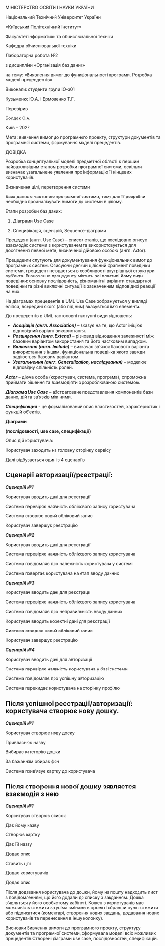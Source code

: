 МІНІСТЕРСТВО ОСВІТИ І НАУКИ УКРАЇНИ

Національний Технічний Університет України

«Київський Політехнічний Інститут»

Факультет інформатики та обчислювальної техніки

Кафедра обчислювальної техніки

Лабораторна робота №2

з дисципліни «Організація баз даних»

на тему: «Виявлення вимог до функціональності програми. Розробка моделі прецендентів»

Виконали: студенти групи ІО-з01

Кузьменко Ю.А. і Ермоленко Т.Г.

Перевірив:

Болдак О.А.

Київ – 2022

Мета: вивчення вимог до програмного проекту, структури документів та програмної системи, формування моделі прецедентів.

ДОВІДКА

Розробка концептуальної моделі предметної області є першим найважливішим етапом розробки програмної системи, оскільки визначає узагальнене уявлення про інформацію її кінцевих користувачів.

Визначення цілі, перетворення системи

База даних є частиною програмної системи, тому для її розробки необхідно проаналізувати вимоги до системи в цілому.

Етапи розробки баз даних:

1. Діаграми Use Case

2. Специфікація, сценарій, Sequence-діаграми

Прецедент (англ. Use Case) – список етапів, що послідовно описує взаємодію системи з користувачем та використовується для досягнення певної мети, визначеної дійовою особою (англ. Actor).

Прецеденти слугують для документування функціональних вимог до програмних систем. Описуючи деякий цілісний фрагмент поведінки системи, прецедент не вдається в особливості внутрішньої структури суб’єкта. Визначення прецеденту містить всі властиві йому види поведінки: основну послідовність, різноманітні варіанти стандартної поведінки та різні виключні ситуації із зазначенням відповідної реакції на них.

На діаграмах прецедентів в UML Use Case зображується у вигляді еліпса, всередині якого (або під ним) вказується ім’я елемента.

До прецедентів в UML застосовні наступні види відношень:

- ***Асоціація (англ. Association)*** – вказує на те, що Actor ініціює відповідний варіант використання.
- ***Розширення (англ. Extend)*** – різновид відношення залежності між базовим варіантом використання та його частковим випадком.
- ***Включення (англ. Include)*** – визначає зв'язок базового варіанта використання з іншим, функціональна поведінка якого завжди задіюється базовим варіантом.
- ***Узагальнення (англ. Generalization, наслідування)*** – моделює відповідну спільність ролей.

***Actor*** – діюча особа (користувач, система, програма), спроможна приймати рішення та взаємодіяти з розроблюваною системою.

***Діаграма Use Case*** – абстраговане представлення компонентів бази даних, дій та зв’язків між ними.

***Специфікация*** - це формалізований опис властивостей, характеристик і функцій об'єктів.

**Діаграми** 

**(послідовності, use case, специфікації)**

Опис дій користувача:

Користувач заходить на головну сторінку сервісу

Далі відбувається один із 4 сценаріїв 

## Сценарії авторизації/рєестрації:

***Сценарій №1***

Користувач вводить дані для реєстрації

Система перевіряє наявність облікового запису користувача 

Система створює новий обліковий запис

Користувач завершує реєстрацію

***Сценарій №2***

Користувач вводить дані для реєстрації

Система перевіряє наявність облікового запису користувача 

Система повідомляє про належність користувача у системі

Система повертає користувача на етап вводу данних

***Сценарій №3***

Користувач вводить дані для реєстрації

Система перевіряє наявність облікового запису користувача 

Система повідомляє про неправильність вводу данних

Користувач вводить коректні дані для реєстрації

Система створює новий обліковий запис

Користувач завершує реєстрацію

***Сценарій №4***

Користувач вводить дані для авторизаціі

Система перевіряє наявність користувача у базі системи

Система повідомляє про успішну авторизацію

Система перекидає користувача на сторінку профілю

## Після успішної реєстрації/авторизації: користувача створює нову дошку.

***Сценарій №1***

Користувач створює нову доску

Привласнює назву 

Вибирає категорію дошки

За бажанням обирає фон

Система прив’язує картку до користувача



## Після створення нової дошку зявляєтся взаємодія з нею

***Сценарій №1***

Корситувач створює список

Дає йому назву

Створює картку

Дає їй назву

Додає опис

Ставить цілі

Додає користувачів

Додає опис

Після додавання користувача до дошки, йому на пошту надходить лист з повідомленням, що його додали до списку з завданням. Дошка з’являться у його особистому кабінеті.
Кожен з користувачів має можливість стежити за усіма змінами в проекті обравши пункт стежити або підписатися (коментарі, створення нових завдань, додавання нових користувачів та перенесення в іншу колонку).

Висновки
Вивчення вимоги до програмного проекту, структуру документів та програмної системи, сформувала моделі всіх можливих прецедентів.Створені діаграми use case, послідовностей, специфікацій.

